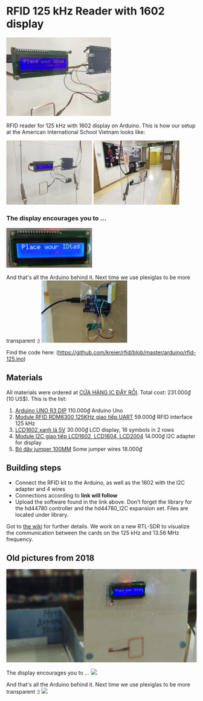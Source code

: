 # RFID 125 kHz Reader with 1602 display

<img src="./docs/IMG_7965.jpg" width="55%">

RFID reader for 125 kHz with 1602 display on Arduino. This is how our setup at the American International School Vietnam looks like:

<img src="./docs/IMG_7966.jpg" width="45%"> <img src="./docs/IMG_7968.jpg" width="45%">

### The display encourages you to ...

<img src="./docs/display.jpg" width="45%">

And that's all the Arduino behind it. Next time we use plexiglas to be more transparent :)
<img src="docs/backside.jpg" width="45%">


Find the code here:
(https://github.com/kreier/rfid/blob/master/arduino/rfid-125.ino)

## Materials

All materials were ordered at [CỬA HÀNG IC ĐÂY RỒI](https://icdayroi.com/). Total cost: 231.000₫ (10 US$). This is the list:

1. [Arduino UNO R3 DIP](https://icdayroi.com/arduino-uno-r3-dip) 110.000₫ Arduino Uno
2. [Module RFID RDM6300 125KHz giao tiếp UART](https://icdayroi.com/module-rfid-rdm6300-125khz-giao-tiep-uart) 59.000₫ RFID interface 125 kHz
3. [LCD1602 xanh lá 5V](https://icdayroi.com/lcd1602-xanh-la-5v) 30.000₫ LCD display, 16 symbols in 2 rows
4. [Module I2C giao tiếp LCD1602, LCD1604, LCD2004](https://icdayroi.com/mach-chuyen-giao-tiep-lcd1602-lcd1604-lcd2004-sang-i2c) 14.000₫ I2C adapter for display
5. [Bó dây jumper 100MM](https://icdayroi.com/bo-day-jumper-100mm) Some jumper wires 18.000₫

## Building steps

* Connect the RFID kit to the Arduino, as well as the 1602 with the I2C adapter and 4 wires
* Connections according to __link will follow__
* Upload the software found in the link above. Don't forget the library for the hd44780 controller and the hd44780_I2C expansion set. Files are located under library.

Got to [the wiki](https://github.com/matthiaskreier/rfid-125/wiki) for further details. We work on a new RTL-SDR to visualize the communication between the cards on the 125 kHz and 13.56 MHz frequency.

## Old pictures from 2018

![RFID reader](docs/window.jpg)

The display encourages you to ...
![](https://github.com/matthiaskreier/rfid-125/blob/master/docs/display.jpg)

And that's all the Arduino behind it. Next time we use plexiglas to be more transparent :)
![](https://github.com/matthiaskreier/rfid-125/blob/master/docs/backside.jpg)
